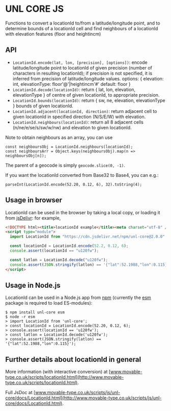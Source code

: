 # UNL CORE JS

Functions to convert a locationId to/from a latitude/longitude
point, and to determine bounds of a locationId cell and find neighbours of a locationId with elevation
features (floor and heightincm)

## API

- `LocationId.encode(lat, lon, [precision], [options])`: encode latitude/longitude point to locationId of given precision
  (number of characters in resulting locationId); if precision is not specified, it is inferred from
  precision of latitude/longitude values.
  options: {
  elevation: int,
  elevationType: floor'@'|heightincm'#' default: floor
  }
- `LocationId.decode(locationId)`: return { lat, lon, elevation, elevationType } of centre of given locationId, to appropriate precision.
- `LocationId.bounds(locationId)`: return { sw, ne, elevation, elevationType } bounds of given locationId.
- `LocationId.adjacent(locationId, direction)`: return adjacent cell to given locationId in specified direction (N/S/E/W) with elevation.
- `LocationId.neighbours(locationId)`: return all 8 adjacent cells (n/ne/e/se/s/sw/w/nw) and elevation to given locationId.

Note to obtain neighbours as an array, you can use

    const neighboursObj = LocationId.neighbours(locationId);
    const neighboursArr = Object.keys(neighboursObj).map(n => neighboursObj[n]);

The parent of a geocode is simply `geocode.slice(0, -1)`.

If you want the locationId converted from Base32 to Base4, you can e.g.:

    parseInt(LocationId.encode(52.20, 0.12, 6), 32).toString(4);

## Usage in browser

LocationId can be used in the browser by taking a local copy, or loading it from
[jsDelivr](https://www.jsdelivr.com/package/npm/unl-core): for example,

```html
<!DOCTYPE html><title>locationId example</title><meta charset="utf-8" />
<script type="module">
  import LocationId from "https://cdn.jsdelivr.net/npm/unl-core@2.0.0";

  const locationId = LocationId.encode(52.2, 0.12, 6);
  console.assert(locationId == "u120fw");

  const latlon = LocationId.decode("u120fw");
  console.assert(JSON.stringify(latlon) == '{"lat":52.1988,"lon":0.115}');
</script>
```

## Usage in Node.js

LocationId can be used in a Node.js app from [npm](https://www.npmjs.com/package/unl-core)
(currently the [esm](https://www.npmjs.com/package/esm) package is required to load ES-modules):

```shell
$ npm install unl-core esm
$ node -r esm
> import LocationId from 'unl-core';
> const locationId = LocationId.encode(52.20, 0.12, 6);
> console.assert(locationId == 'u120fw');
> const latlon = LocationId.decode('u120fw');
> console.assert(JSON.stringify(latlon) == '{"lat":52.1988,"lon":0.115}');
```

## Further details about locationId in general

More information (with interactive conversion) at
[www.movable-type.co.uk/scripts/locationId.html](http://www.movable-type.co.uk/scripts/locationId.html).

Full JsDoc at [www.movable-type.co.uk/scripts/js/unl-core/docs/LocationId.html](http://www.movable-type.co.uk/scripts/js/unl-core/docs/LocationId.html).
